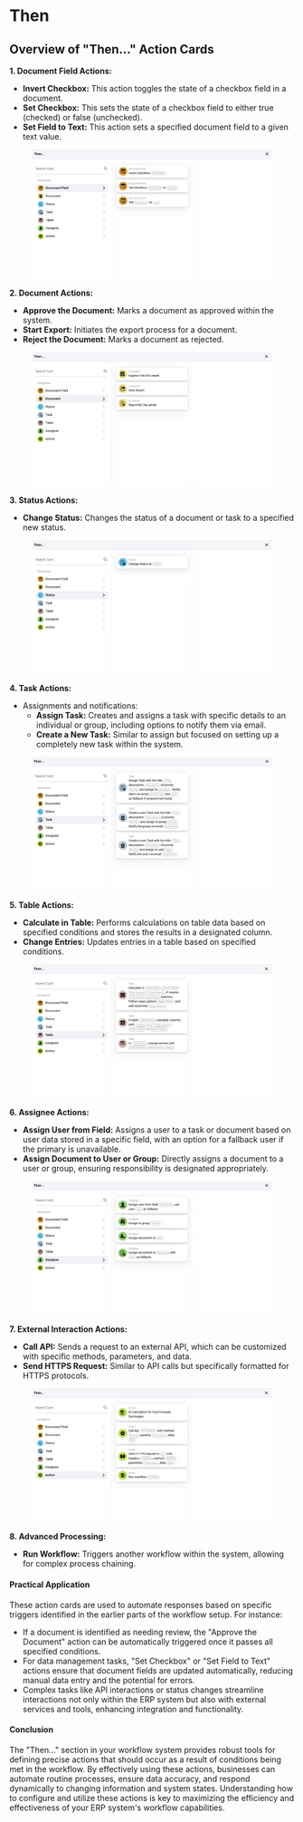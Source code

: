 # Then

## Overview of "Then..." Action Cards

**1. Document Field Actions:**

* **Invert Checkbox:** This action toggles the state of a checkbox field in a document.
* **Set Checkbox:** This sets the state of a checkbox field to either true (checked) or false (unchecked).
* **Set Field to Text:** This action sets a specified document field to a given text value.

<figure><img src="../../.gitbook/assets/then1.png" alt=""><figcaption></figcaption></figure>

**2. Document Actions:**

* **Approve the Document:** Marks a document as approved within the system.
* **Start Export:** Initiates the export process for a document.
* **Reject the Document:** Marks a document as rejected.

<figure><img src="../../.gitbook/assets/then2.png" alt=""><figcaption></figcaption></figure>

**3. Status Actions:**

* **Change Status:** Changes the status of a document or task to a specified new status.

<figure><img src="../../.gitbook/assets/then3.png" alt=""><figcaption></figcaption></figure>

**4. Task Actions:**

* Assignments and notifications:
  * **Assign Task:** Creates and assigns a task with specific details to an individual or group, including options to notify them via email.
  * **Create a New Task:** Similar to assign but focused on setting up a completely new task within the system.

<figure><img src="../../.gitbook/assets/then4.png" alt=""><figcaption></figcaption></figure>

**5. Table Actions:**

* **Calculate in Table:** Performs calculations on table data based on specified conditions and stores the results in a designated column.
* **Change Entries:** Updates entries in a table based on specified conditions.

<figure><img src="../../.gitbook/assets/then5.png" alt=""><figcaption></figcaption></figure>

**6. Assignee Actions:**

* **Assign User from Field:** Assigns a user to a task or document based on user data stored in a specific field, with an option for a fallback user if the primary is unavailable.
* **Assign Document to User or Group:** Directly assigns a document to a user or group, ensuring responsibility is designated appropriately.

<figure><img src="../../.gitbook/assets/then6.png" alt=""><figcaption></figcaption></figure>

**7. External Interaction Actions:**

* **Call API:** Sends a request to an external API, which can be customized with specific methods, parameters, and data.
* **Send HTTPS Request:** Similar to API calls but specifically formatted for HTTPS protocols.

<figure><img src="../../.gitbook/assets/then7.png" alt=""><figcaption></figcaption></figure>

**8. Advanced Processing:**

* **Run Workflow:** Triggers another workflow within the system, allowing for complex process chaining.

#### Practical Application

These action cards are used to automate responses based on specific triggers identified in the earlier parts of the workflow setup. For instance:

* If a document is identified as needing review, the "Approve the Document" action can be automatically triggered once it passes all specified conditions.
* For data management tasks, "Set Checkbox" or "Set Field to Text" actions ensure that document fields are updated automatically, reducing manual data entry and the potential for errors.
* Complex tasks like API interactions or status changes streamline interactions not only within the ERP system but also with external services and tools, enhancing integration and functionality.

#### Conclusion

The "Then..." section in your workflow system provides robust tools for defining precise actions that should occur as a result of conditions being met in the workflow. By effectively using these actions, businesses can automate routine processes, ensure data accuracy, and respond dynamically to changing information and system states. Understanding how to configure and utilize these actions is key to maximizing the efficiency and effectiveness of your ERP system's workflow capabilities.
